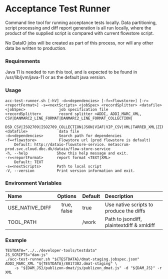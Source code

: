 Acceptance Test Runner
===
Command line tool for running acceptance tests locally. Data partitioning, script processing and diff report generation is all run locally, 
where the product of the supplied script is compared with current flowstore script.

No DataIO jobs will be created as part of this process, nor will any other data be written to production.

### Requirements
Java 11 is needed to run this tool, and is expected to be found in /usr/lib/jvm/java-11 or as the default java version.

### Usage
```
acc-test-runner.sh [-hV] -d=<dependencies> [-f=<flowstore>] [-r=<reportFormat>] -s=<nextScripts> <jobSpec> <recordSplitter> <datafile>
<jobSpec>               job specification file
<recordSplitter>        record splitter <ADDI, ADDI_MARC_XML, CSV|DANMARC2_LINE_FORMAT|DANMARC2_LINE_FORMAT_COLLECTION|
        DSD_CSV|ISO2709|ISO2709_COLLECTION|JSON|VIAF|VIP_CSV|XML|TARRED_XML|ZIPPED_XML>
<datafile>              data file
-d=<dependencies>       Search path for dependencies
-f=<flowstore>          Flowstore url (prod flowstore is default)
    Default: http://dataio-flowstore-service. metascrum-prod.svc.cloud.dbc.dk/dataio/flow-store-service
-h, --help             Show this help message and exit.
-r=<reportFormat>      report format <TEXT|XML>
    Default: TEXT
-s=<nextScripts>       Path to local script
-V, --version          Print version information and exit.
```
### Environment Variables
| Name             |   Options   | Default | Description                                |
|:-----------------|:-----------:|:--------|:-------------------------------------------|
| USE_NATIVE_DIFF  | true, false | true    | Use native scripts to produce the diffs    |
| TOOL_PATH        |             | /work   | Path to jsondiff, plaintextdiff & xmldiff |


### Example 
```
TESTDATA="../../developer-tools/testdata"
JS_SCRIPTS="dam-js"
./acc-test-runner.sh "${TESTDATA}/dmat-staging.jobspec.json" ADDI_MARC_XML "${TESTDATA}/8017302.dmat-staging" \
    -s "${DAM_JS}/publizon-dmat/js/publizon_dmat.js" -d "${DAM_JS}" -r XML
```
